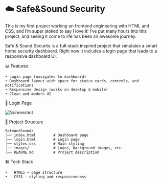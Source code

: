 # ☁️ Safe&Sound Security

This is my first project working on frontend engineering with HTML and CSS, and I’m super stoked to say I love it!
I’ve put many hours into this project, and seeing it come to life has been an awesome journey.

Safe & Sound Security is a full-stack inspired project that simulates a smart home security dashboard.
Right now it includes a login page that leads to a responsive dashboard UI.

📊 Features

	• Login page (navigates to dashboard)
	• Dashboard layout with space for status cards, controls, and notifications
	• Responsive design (works on desktop & mobile)
	• Clean and modern UI
 
🔑 Login Page

 ![Screenshot](login-photo.png)

📂 Project Structure

    SafeAndSound/
    │── index.html        # Dashboard page
    │── login.html        # Login page
    │── styles.css        # Main styling
    │── images/           # Logos, background images, etc.
    │── README.md         # Project description

🛠️ Tech Stack

	•	HTML5 – page structure
	•	CSS3 – styling and responsiveness
